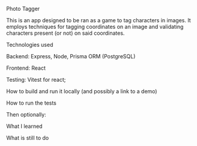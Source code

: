 Photo Tagger

This is an app designed to be ran as a game to tag characters in images. It employs
techniques for tagging coordinates on an image and validating characters present (or not) on said coordinates.

Technologies used

Backend: Express, Node, Prisma ORM (PostgreSQL)

Frontend: React

Testing: Vitest for react;

How to build and run it locally (and possibly a link to a demo)

How to run the tests

Then optionally:

What I learned

What is still to do
